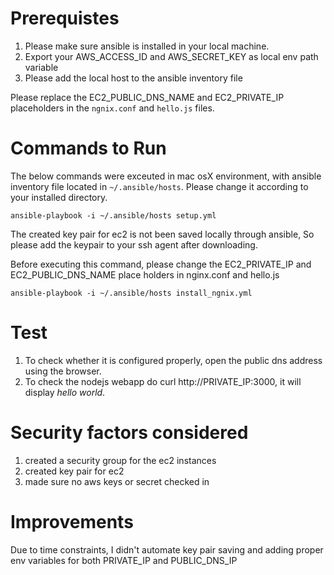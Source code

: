 # Prerequistes
1. Please make sure ansible is installed in your local machine.
1. Export your AWS_ACCESS_ID and AWS_SECRET_KEY as local env path variable
1. Please add the local host to the ansible inventory file


Please replace the EC2_PUBLIC_DNS_NAME and EC2_PRIVATE_IP placeholders in the `ngnix.conf` and `hello.js` files.

# Commands to Run

The below commands were exceuted in mac osX environment, with ansible inventory file located in `~/.ansible/hosts`. Please change it according to your installed directory.

`ansible-playbook -i ~/.ansible/hosts setup.yml`

The created key pair for ec2 is not been saved locally through ansible, So please add the keypair to your ssh agent after downloading.

Before executing this command, please change the EC2_PRIVATE_IP  and EC2_PUBLIC_DNS_NAME place holders in nginx.conf and hello.js

`ansible-playbook -i ~/.ansible/hosts install_ngnix.yml`


# Test

1. To check whether it is configured properly, open the public dns address using the browser.
1. To check the nodejs webapp do curl http://PRIVATE_IP:3000, it will display *hello world*.

# Security factors considered
1. created a security group for the ec2 instances
1. created key pair for ec2
1. made sure no aws keys or secret checked in


# Improvements
Due to time constraints, I didn't automate key pair saving and adding proper env variables for both PRIVATE_IP and PUBLIC_DNS_IP
